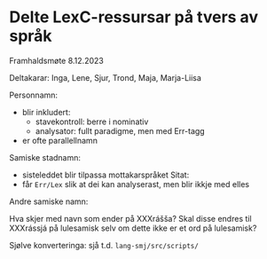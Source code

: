 # Delte LexC-ressursar på tvers av språk

Framhaldsmøte 8.12.2023

Deltakarar: Inga, Lene, Sjur, Trond, Maja, Marja-Liisa

Personnamn:

- blir inkludert:
    - stavekontroll: berre i nominativ
    - analysator: fullt paradigme, men med Err-tagg
- er ofte parallellnamn

Samiske stadnamn:
- sisteleddet blir tilpassa mottakarspråket
Sitat:
- får `Err/Lex` slik at dei kan analyserast, men blir ikkje med elles

Andre samiske namn:

Hva skjer med navn som ender på XXXrášša? Skal disse endres til XXXrássjá på lulesamisk selv om dette ikke er et ord på lulesamisk?

Sjølve konverteringa: sjå t.d. `lang-smj/src/scripts/`

